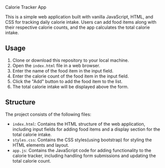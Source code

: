  Calorie Tracker App

This is a simple web application built with vanilla JavaScript, HTML, and CSS for tracking daily calorie intake. Users can add food items along with their respective calorie counts, and the app calculates the total calorie intake.

## Usage

1. Clone or download this repository to your local machine.
2. Open the `index.html` file in a web browser.
3. Enter the name of the food item in the input field.
4. Enter the calorie count of the food item in the input field.
5. Click the "Add" button to add the food item to the list.
6. The total calorie intake will be displayed above the form.
## Structure

The project consists of the following files:

- `index.html`: Contains the HTML structure of the web application, including input fields for adding food items and a display section for the total calorie intake.
- `styles.css`: Contains the CSS styles(using bootstrap) for styling the HTML elements and layout.
- `app.js`: Contains the JavaScript code for adding functionality to the calorie tracker, including handling form submissions and updating the total calorie count.


